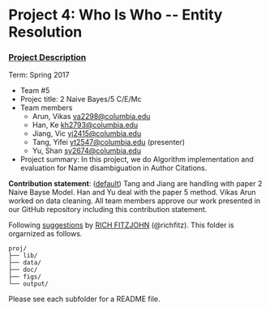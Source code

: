 # Project 4: Who Is Who -- Entity Resolution

### [Project Description](doc/project4_desc.md)

Term: Spring 2017

+ Team #5
+ Projec title: 2 Naive Bayes/5 C/E/Mc
+ Team members
	+ Arun, Vikas va2298@columbia.edu
	+ Han, Ke kh2793@columbia.edu
	+ Jiang, Vic yj2415@columbia.edu
	+ Tang, Yifei yt2547@columbia.edu (presenter)
	+ Yu, Shan sy2674@columbia.edu
+ Project summary: In this project, we do Algorithm implementation and evaluation for Name disambiguation in Author Citations. 
	
**Contribution statement**: ([default](doc/a_note_on_contributions.md)) Tang and Jiang are handling with paper 2 Naive Bayse Model. Han and Yu deal with the paper 5 method. Vikas Arun worked on data cleaning. All team members approve our work presented in our GitHub repository including this contribution statement.

Following [suggestions](http://nicercode.github.io/blog/2013-04-05-projects/) by [RICH FITZJOHN](http://nicercode.github.io/about/#Team) (@richfitz). This folder is orgarnized as follows.

```
proj/
├── lib/
├── data/
├── doc/
├── figs/
└── output/
```

Please see each subfolder for a README file.
